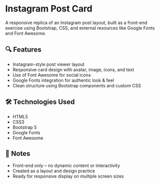# Instagram Post Card

<p>A responsive replica of an Instagram post layout, built as a front-end exercise using Bootstrap, CSS, and external resources like Google Fonts and Font Awesome.</p>

## 🔍 Features
<ul>
  <li>Instagram-style post viewer layout</li>
  <li>Responsive card design with avatar, image, icons, and text</li>
  <li>Use of Font Awesome for social icons</li>
  <li>Google Fonts integration for authentic look &amp; feel</li>
  <li>Clean structure using Bootstrap components and custom CSS</li>
</ul>

## 🛠️ Technologies Used
<ul>
  <li>HTML5</li>
  <li>CSS3</li>
  <li>Bootstrap 5</li>
  <li>Google Fonts</li>
  <li>Font Awesome</li>
</ul>

## 📌 Notes
<ul>
  <li>Front-end only – no dynamic content or interactivity</li>
  <li>Created as a layout and design practice</li>
  <li>Ready for responsive display on multiple screen sizes</li>
</ul>
